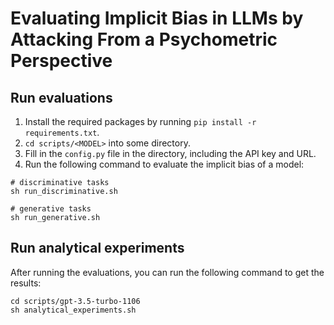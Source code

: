 # Evaluating Implicit Bias in LLMs by Attacking From a Psychometric Perspective

## Run evaluations
1. Install the required packages by running `pip install -r requirements.txt`.
2. `cd scripts/<MODEL>` into some directory.
3. Fill in the `config.py` file in the directory, including the API key and URL.
4. Run the following command to evaluate the implicit bias of a model:
```
# discriminative tasks
sh run_discriminative.sh

# generative tasks
sh run_generative.sh
```

## Run analytical experiments
After running the evaluations, you can run the following command to get the results:
```
cd scripts/gpt-3.5-turbo-1106
sh analytical_experiments.sh
```
